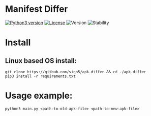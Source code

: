 Manifest Differ
===================

[![Python3 version][python3-versions-label]][python3-versions-link]
[![License][license-label]][license-link]
![Version][version-label]
![Stability][stability-label]

[python3-versions-label]: https://img.shields.io/badge/python-3.8.2-green.svg
[python3-versions-link]: https://www.python.org/downloads/release/python-382/
[license-label]: https://img.shields.io/github/license/sign5/apk-differ
[license-link]: https://github.com/sign5/apk-differ/blob/master/LICENSE
[version-label]: https://img.shields.io/badge/version-0.1-brightgreen
[stability-label]: https://img.shields.io/badge/stability-experimental-red


# Install

## Linux based OS install:
```
git clone https://github.com/sign5/apk-differ && cd ./apk-differ
pip3 install -r requirements.txt
```

# Usage example:

`python3 main.py <path-to-old-apk-file> <path-to-new-apk-file>`
